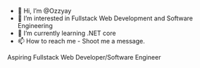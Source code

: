 - 👋 Hi, I’m @Ozzyay
- 👀 I’m interested in Fullstack Web Development and Software Engineering
- 🌱 I’m currently learning .NET core
- 📫 How to reach me - Shoot me a message.


Aspiring Fullstack Web Developer/Software Engineer
